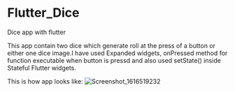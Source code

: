 # Flutter_Dice
Dice app with flutter


This app contain two dice which generate roll at the press of a button or either one dice image.I have used Expanded widgets, onPressed method for
function executable when button is pressd and also used setState() inside Stateful Flutter widgets.



This is how app looks like:
![Screenshot_1616519232](https://user-images.githubusercontent.com/50953026/112187908-a209d300-8c2a-11eb-9ab2-16d452e28c92.png)

